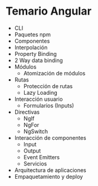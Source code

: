   # Temario Angular
- CLI
- Paquetes npm 
- Componentes
- Interpolación
- Property Binding
- 2 Way data binding
- Módulos
  - Atomización de módulos
- Rutas
  - Protección de rutas
  - Lazy Loading  
- Interacción usuario
  - Formularios (Inputs)
- Directivas
  - NgIf
  - NgFor
  - NgSwitch
- Interacción de componentes
  - Input
  - Output
  - Event Emitters
  - Servicios
- Arquitectura de aplicaciones
- Empaquetamiento y deploy